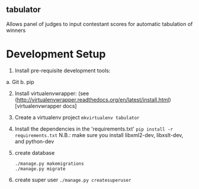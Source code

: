 ## tabulator

Allows panel of judges to input contestant scores for automatic tabulation of winners


# Development Setup

1. Install pre-requisite development tools:

  a. Git
  b. pip


2. Install virtualenvwrapper: (see (http://virtualenvwrapper.readthedocs.org/en/latest/install.html) [virtualenvwrapper docs]


3. Create a virtualenv project
   ```mkvirtualenv tabulator```


4. Install the dependencies in the 'requirements.txt'
    ```pip install -r requirements.txt```
   N.B.: make sure you install libxml2-dev, libxslt-dev, and python-dev


5. create database
    ```
    ./manage.py makemigrations
    ./manage.py migrate
    ```


6. create super user
    ```./manage.py createsuperuser```


